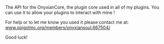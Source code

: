 The API for the OnyxianCore, the plugin core used in all of my plugins.
You can use it to allow your plugins to interact with mine !

For help or to let me know you used it please contact me at:
www.spigotmc.org/members/onyxiansoul.667504/

Good luck!
